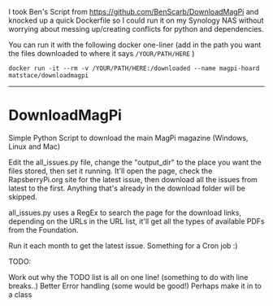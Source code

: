 I took Ben's Script from https://github.com/BenScarb/DownloadMagPi and knocked up a quick Dockerfile so I could run it on my Synology NAS without worrying about messing up/creating conflicts for python and dependencies.

You can run it with the following docker one-liner (add in the path you want the files downloaded to where it says `/YOUR/PATH/HERE` )

```docker run -it --rm -v /YOUR/PATH/HERE:/downloaded --name magpi-hoard  matstace/downloadmagpi```

-------------------------
# DownloadMagPi
Simple Python Script to download the main MagPi magazine (Windows, Linux and Mac)

Edit the all_issues.py file, change the "output_dir" to the place you want the files stored, then set it running.
It'll open the page, check the RapsberryPi.org site for the latest issue, then download all the issues from latest to the first.
Anything that's already in the download folder will be skipped.

all_issues.py uses a RegEx to search the page for the download links, depending on the URLs in the URL list, it'll get all the types of available PDFs from the Foundation.

Run it each month to get the latest issue.  Something for a Cron job :)

TODO:

Work out why the TODO list is all on one line! (something to do with line breaks..)
Better Error handling (some would be good!)
Perhaps make it in to a class
